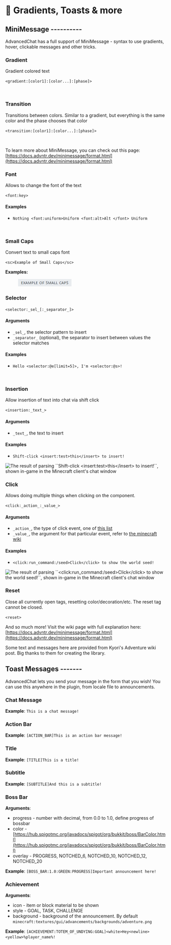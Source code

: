# 🌈 Gradients, Toasts & more

## MiniMessage ----------

AdvancedChat has a full support of MiniMessage - syntax to use gradients, hover, clickable messages and other tricks.

### Gradient

Gradient colored text

`<gradient:[color1]:[color...]:[phase]>`

<div align="left"><figure><img src="https://docs.advntr.dev/_images/gradient_1.png" alt=""><figcaption></figcaption></figure></div>

### Transition

Transitions between colors. Similar to a gradient, but everything is the same color and the phase chooses that color

`<transition:[color1]:[color...]:[phase]>`

<div align="left"><figure><img src="https://docs.advntr.dev/_images/transition_1.png" alt=""><figcaption></figcaption></figure></div>

To learn more about MiniMessage, you can check out this page: [https://docs.advntr.dev/minimessage/format.html](https://docs.advntr.dev/minimessage/format.html)

### Font

Allows to change the font of the text

`<font:key>`

#### Examples

* `Nothing <font:uniform>Uniform <font:alt>Alt </font> Uniform`

<div align="left"><figure><img src="https://docs.advntr.dev/_images/font_1.png" alt=""><figcaption></figcaption></figure></div>

### Small Caps

Convert text to small caps font

`<sc>Example of Small Caps</sc>`

**Examples:**

<div align="left"><figure><img src="../.gitbook/assets/image (1).png" alt=""><figcaption></figcaption></figure></div>

### Selector

`<selector:_sel_[:_separator_]>`

#### Arguments

* `_sel_`, the selector pattern to insert
* `_separator_` (optional), the separator to insert between values the selector matches

#### Examples

* `Hello <selector:@e[limit=5]>, I'm <selector:@s>!`

<div align="left"><figure><img src="https://docs.advntr.dev/_images/selector_1.png" alt=""><figcaption></figcaption></figure></div>

### Insertion

Allow insertion of text into chat via shift click

`<insertion:_text_>`

#### Arguments

* `_text_`, the text to insert

#### Examples

* `Shift-click <insert:test>this</insert> to insert!`

![The result of parsing \`\`Shift-click \<insert:test>this\</insert> to insert!\`\`, shown in-game in the Minecraft client's chat window](https://docs.advntr.dev/_images/insertion_1.png)

### Click

Allows doing multiple things when clicking on the component.

`<click:_action_:_value_>`

#### Arguments

* `_action_`, the type of click event, one of [this list](https://jd.advntr.dev/api/latest/net/kyori/adventure/text/event/ClickEvent.Action.html#enum.constant.summary)
* `_value_`, the argument for that particular event, refer to [the minecraft wiki](https://minecraft.wiki/w/Raw_JSON_text_format)

#### Examples

* `<click:run_command:/seed>Click</click> to show the world seed!`

![The result of parsing \`\`\<click:run\_command:/seed>Click\</click> to show the world seed!\`\`, shown in-game in the Minecraft client's chat window](https://docs.advntr.dev/_images/click_1.png)

### Reset

Close all currently open tags, resetting color/decoration/etc. The reset tag cannot be closed.

`<reset>`

And so much more! Visit the wiki page with full explanation here: [https://docs.advntr.dev/minimessage/format.html](https://docs.advntr.dev/minimessage/format.html)

Some text and messages here are provided from Kyori's Adventure wiki post. Big thanks to them for creating the library.

## Toast Messages -------

AdvancedChat lets you send your message in the form that you wish! You can use this anywhere in the plugin, from locale file to announcements.

### Chat Message

**Example**: `This is a chat message!`

### Action Bar

**Example**: `[ACTION_BAR]This is an action bar message!`

### Title

**Example**: `[TITLE]This is a title!`

### Subtitle

**Example**: `[SUBTITLE]And this is a subtitle!`

### Boss Bar

**Arguments**:

* progress - number with decimal, from 0.0 to 1.0, define progress of bossbar
* color - [https://hub.spigotmc.org/javadocs/spigot/org/bukkit/boss/BarColor.html](https://hub.spigotmc.org/javadocs/spigot/org/bukkit/boss/BarColor.html)
* overlay - PROGRESS, NOTCHED\_6, NOTCHED\_10, NOTCHED\_12, NOTCHED\_20

**Example**: `[BOSS_BAR:1.0:GREEN:PROGRESS]Important announcement here!`

### Achievement

**Arguments**:

* icon - item or block material to be shown
* style - GOAL, TASK, CHALLENGE
* background - background of the announcement. By default `minecraft:textures/gui/advancements/backgrounds/adventure.png`

**Example**: `[ACHIEVEMENT:TOTEM_OF_UNDYING:GOAL]<white>Hey<newline><yellow>%player_name%!`
